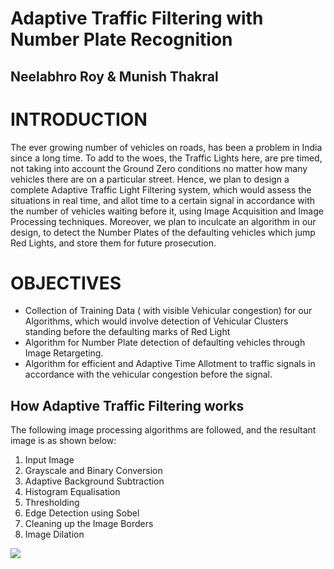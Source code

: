 # Adaptive Traffic Filtering with Number Plate Recognition
## Neelabhro Roy & Munish Thakral
# INTRODUCTION
The ever growing number of vehicles on roads, has been a problem in India since a long time. To add to the woes, the Traffic Lights here, are pre timed, not taking into account the Ground Zero conditions no matter how many vehicles there are on a particular street. Hence, we plan to design a complete Adaptive Traffic Light Filtering system, which would assess the situations in real time, and allot time to a certain signal in accordance with the number of vehicles waiting before it, using Image Acquisition and Image Processing techniques. Moreover, we plan to inculcate an algorithm in our design, to detect the Number Plates of the defaulting vehicles which jump Red Lights, and store them for future prosecution.

# OBJECTIVES
- Collection of Training Data ( with visible Vehicular congestion) for our Algorithms, which would involve detection of Vehicular Clusters standing before the defaulting marks of Red Light
- Algorithm for Number Plate detection of defaulting vehicles through Image Retargeting.
- Algorithm for efficient and Adaptive Time Allotment to traffic signals in accordance with the vehicular congestion before the signal.

## How Adaptive Traffic Filtering works
The following image processing algorithms are followed, and the resultant image is as shown below:
1. Input Image
2. Grayscale and Binary Conversion
3. Adaptive Background Subtraction
4. Histogram Equalisation
5. Thresholding
6. Edge Detection using Sobel
7. Cleaning up the Image Borders
8. Image Dilation

![](filtered1.png)
